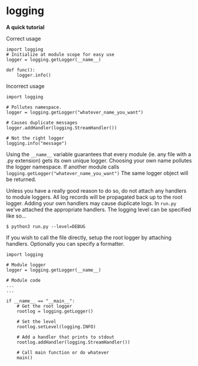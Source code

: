 # logging

<b>A quick tutorial</b>

Correct usage
```python3
import logging
# Initialize at module scope for easy use
logger = logging.getLogger(__name__)

def func():
    logger.info()
```

Incorrect usage
```python3
import logging

# Pollutes namespace. 
logger = logging.getLogger("whatever_name_you_want")

# Causes duplicate messages
logger.addHandler(logging.StreamHandler())

# Not the right logger
logging.info("message")
```
Using the `__name__` variable guarantees that every module (ie. any file with a .py extension) gets its own unique logger. Choosing your own name pollutes the logger namespace. If another module calls `logging.getLogger("whatever_name_you_want")` The same logger object will be returned.

Unless you have a really good reason to do so, do not attach any handlers to module loggers. All log records will be propagated back up to the root logger. Adding your own handlers may cause duplicate logs. In `run.py` we've attached the appropriate handlers. The logging level can be specified like so...
```
$ python3 run.py --level=DEBUG
```
If you wish to call the file directly, setup the root logger by attaching handlers. Optionally you can specify a formatter.
```
import logging

# Module logger
logger = logging.getLogger(__name__)

# Module code
...
...

if __name__ == "__main__":
    # Get the root logger
    rootlog = logging.getLogger()
    
    # Set the level
    rootlog.setLevel(logging.INFO)
    
    # Add a handler that prints to stdout
    rootlog.addHandler(logging.StreamHandler())

    # Call main function or do whatever
    main()
```
